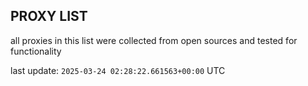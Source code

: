 ## PROXY LIST

all proxies in this list were collected from open sources and tested for functionality

last update: `2025-03-24 02:28:22.661563+00:00` UTC